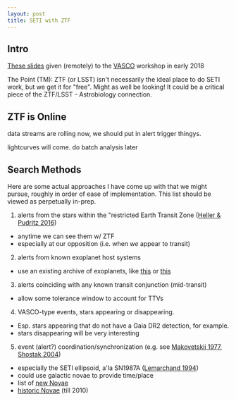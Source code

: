 ```yaml
---
layout: post
title: SETI with ZTF
---
```



## Intro

[These slides](https://speakerdeck.com/jradavenport/seti-with-ztf-and-lsst) given (remotely) to the [VASCO](https://vasconsite.wordpress.com) workshop in early 2018

The Point (TM): ZTF (or LSST) isn't necessarily the ideal place to do SETI work, but we get it for "free". Might as well be looking!
It could be a critical piece of the ZTF/LSST - Astrobiology connection.

## ZTF is Online
data streams are rolling now, we should put in alert trigger thingys.

lightcurves will come. do batch analysis later

## Search Methods

Here are some actual approaches I have come up with that we might pursue, roughly in order of ease of implementation. This list should be viewed as perpetually in-prep.

1) alerts from the stars within the "restricted Earth Transit Zone ([Heller & Pudritz 2016](http://adsabs.harvard.edu/abs/2016AsBio..16..259H))
 - anytime we can see them w/ ZTF
 - especially at our opposition (i.e. when *we* appear to transit)

2) alerts from known exoplanet host systems
 - use an existing archive of exoplanets, like [this](https://exoplanetarchive.ipac.caltech.edu) or [this](http://exoplanets.org)

3) alerts coinciding with any known transit conjunction (mid-transit)
 - allow some tolerance window to account for TTVs

4) VASCO-type events, stars appearing or disappearing.
 - Esp. stars appearing that do not have a Gaia DR2 detection, for example.
 - stars disappearing will be very interesting

5) event (alert?) coordination/synchronization (e.g. see [Makovetskii 1977](http://adsabs.harvard.edu/abs/1977SvA....21..251M), [Shostak 2004](http://adsabs.harvard.edu/abs/2004IAUS..213..409S))
 - especially the SETI ellipsoid, a'la SN1987A ([Lemarchand 1994](http://adsabs.harvard.edu/abs/1994Ap%26SS.214..209L))
 - could use galactic novae to provide time/place
 - list of [new Novae](https://asd.gsfc.nasa.gov/Koji.Mukai/novae/novae.html)
 - [historic Novae](http://www.cbat.eps.harvard.edu/nova_list.html) (till 2010)
